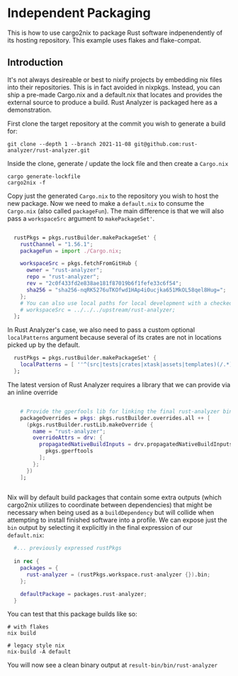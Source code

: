 # Independent Packaging

This is how to use cargo2nix to package Rust software indpenendently of its
hosting repository.  This example uses flakes and flake-compat.

## Introduction

It's not always desireable or best to nixify projects by embedding nix files
into their repositories. This is in fact avoided in nixpkgs. Instead, you can
ship a pre-made Cargo.nix and a default.nix that locates and provides the
external source to produce a build.  Rust Analyzer is packaged here as a
demonstration.

First clone the target repository at the commit you wish to generate a build
for:

```shell
git clone --depth 1 --branch 2021-11-08 git@github.com:rust-analyzer/rust-analyzer.git 
```

Inside the clone, generate / update the lock file and then create a `Cargo.nix`

```shell
cargo generate-lockfile
cargo2nix -f
```

Copy just the generated `Cargo.nix` to the repository you wish to host the new
package. Now we need to make a `default.nix` to consume the `Cargo.nix` (also
called `packageFun`). The main difference is that we will also pass a
`workspaceSrc` argument to `makePackageSet'`.

```nix

  rustPkgs = pkgs.rustBuilder.makePackageSet' {
    rustChannel = "1.56.1";
    packageFun = import ./Cargo.nix;

    workspaceSrc = pkgs.fetchFromGitHub {
      owner = "rust-analyzer";
      repo = "rust-analyzer";
      rev = "2c0f433fd2e838ae181f87019b6f1fefe33c6f54";
      sha256 = "sha256-nqRK5276uTKOfwd1HAp4iOucjka651MkOL58qel8Hug=";
    };
    # You can also use local paths for local development with a checked out copy
    # workspaceSrc = ../../../upstream/rust-analyzer;
  };

```

In Rust Analyzer's case, we also need to pass a custom optional `localPatterns`
argument because several of its crates are not in locations picked up by the
default.

```nix
  rustPkgs = pkgs.rustBuilder.makePackageSet' {  
    localPatterns = [ ''^(src|tests|crates|xtask|assets|templates)(/.*)?'' ''[^/]*\.(rs|toml)$'' ];
  };
```

The latest version of Rust Analyzer requires a library that we can provide via
an inline override

```nix

    # Provide the gperfools lib for linking the final rust-analyzer binary
    packageOverrides = pkgs: pkgs.rustBuilder.overrides.all ++ [
      (pkgs.rustBuilder.rustLib.makeOverride {
        name = "rust-analyzer";
        overrideAttrs = drv: {
          propagatedNativeBuildInputs = drv.propagatedNativeBuildInputs or [ ] ++ [
            pkgs.gperftools
          ];
        };
      })
    ];
    
```

Nix will by default build packages that contain some extra outputs (which
cargo2nix utilizes to coordinate between dependencies) that might be necessary
when being used as a `buildDependency` but will collide when attempting to
install finished software into a profile. We can expose just the `bin` output by
selecting it explicitly in the final expression of our `default.nix`:

```nix
  #... previously expressed rustPkgs
  
  in rec {
    packages = {
      rust-analyzer = (rustPkgs.workspace.rust-analyzer {}).bin;
    };

    defaultPackage = packages.rust-analyzer;
  }
```

You can test that this package builds like so:

```
# with flakes
nix build

# legacy style nix
nix-build -A default
```

You will now see a clean binary output at `result-bin/bin/rust-analyzer`

